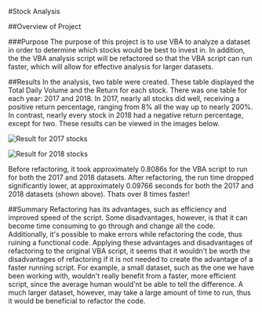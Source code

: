 #Stock Analysis

##Overview of Project

###Purpose
The purpose of this project is to use VBA to analyze a dataset in order to determine which stocks would be best to invest in.
In addition, the the VBA analysis script will be refactored so that the VBA script can run faster, which will allow for effective analysis for larger datasets. 

##Results
In the analysis, two table were created. These table displayed the Total Daily Volume and the Return for each stock. There was one table for each year: 2017 and 2018. 
In 2017, nearly all stocks did well, receiving a positive return percentage, ranging from 8% all the way up to nearly 200%. In contrast, nearly every stock in 2018 had a negative return percentage, except for two. These results can be viewed in the images below.

![Result for 2017 stocks](Resources/VBA_Challenge_2017)


![Result for 2018 stocks](Resources/VBA_Challenge_2018)

Before refactoring, it took approximately 0.8086s for the VBA script to run for both the 2017 and 2018 datasets. After refactoring, the run time dropped significantly lower, at approximately 0.09766 seconds for both the 2017 and 2018 datasets (shown above). Thats over 8 times faster! 

##Summary
Refactoring has its advantages, such as efficiency and improved speed of the script. Some disadvantages, however, is that it can become time consuming to go through and change all the code. Additionally, it's possible to make errors while refactoring the code, thus ruining a functional code. 
Applying these advantages and disadvantages of refactoring to the original VBA script, it seems that it wouldn't be worth the disadvantages of refactoring if it is not needed to create the advantage of a faster running script. For example, a small dataset, such as the one we have been working with, wouldn't really benefit from a faster, more efficient script, since the average human would'nt be able to tell the difference. A much larger dataset, however, may take a large amount of time to run, thus it would be beneficial to refactor the code. 
